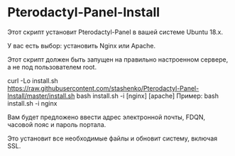 # Pterodactyl-Panel-Install
Этот скрипт установит Pterodactyl-Panel в вашей системе Ubuntu 18.x.

У вас есть выбор: установить Nginx или Apache.

Этот скрипт должен быть запущен на правильно настроенном сервере, а не под пользователем root.

curl -Lo install.sh https://raw.githubusercontent.com/stashenko/Pterodactyl-Panel-Install/master/install.sh
bash install.sh -i [nginx] [apache]
Пример: bash install.sh -i nginx

Вам будет предложено ввести адрес электронной почты, FDQN, часовой пояс и пароль портала.

Это установит все необходимые файлы и обновит систему, включая SSL.
